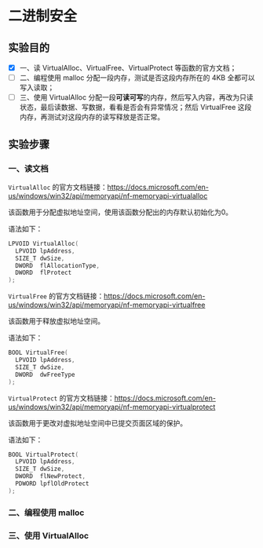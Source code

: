 # 二进制安全

## 实验目的

- [x] 一、读 VirtualAlloc、VirtualFree、VirtualProtect 等函数的官方文档；
- [ ] 二、编程使用 malloc 分配一段内存，测试是否这段内存所在的 4KB 全都可以写入读取；
- [ ] 三、使用 VirtualAlloc 分配一段**可读可写**的内存，然后写入内容，再改为只读状态，最后读数据、写数据，看看是否会有异常情况；然后 VirtualFree 这段内存，再测试对这段内存的读写释放是否正常。

## 实验步骤

### 一、读文档

`VirtualAlloc` 的官方文档链接：https://docs.microsoft.com/en-us/windows/win32/api/memoryapi/nf-memoryapi-virtualalloc

该函数用于分配虚拟地址空间，使用该函数分配出的内存默认初始化为0。

语法如下：

```c++
LPVOID VirtualAlloc(
  LPVOID lpAddress,
  SIZE_T dwSize,
  DWORD  flAllocationType,
  DWORD  flProtect
);
```

`VirtualFree` 的官方文档链接：https://docs.microsoft.com/en-us/windows/win32/api/memoryapi/nf-memoryapi-virtualfree

该函数用于释放虚拟地址空间。

语法如下：

```c++
BOOL VirtualFree(
  LPVOID lpAddress,
  SIZE_T dwSize,
  DWORD  dwFreeType
);
```

`VirtualProtect` 的官方文档链接：https://docs.microsoft.com/en-us/windows/win32/api/memoryapi/nf-memoryapi-virtualprotect

该函数用于更改对虚拟地址空间中已提交页面区域的保护。

语法如下：

```c++
BOOL VirtualProtect(
  LPVOID lpAddress,
  SIZE_T dwSize,
  DWORD  flNewProtect,
  PDWORD lpflOldProtect
);
```

### 二、编程使用 malloc

### 三、使用 VirtualAlloc